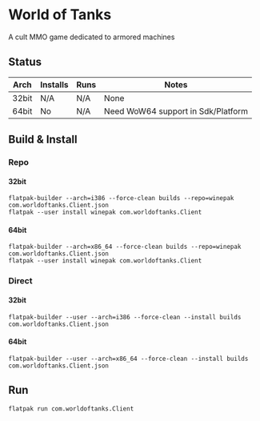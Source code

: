 # World of Tanks
A cult MMO game dedicated to armored machines

## Status

| Arch  | Installs | Runs | Notes |
| ----- | -------- | ---- | ----- |
| 32bit | N/A      | N/A  | None  |
| 64bit | No       | N/A  | Need WoW64 support in Sdk/Platform |

## Build & Install
### Repo
#### 32bit

    flatpak-builder --arch=i386 --force-clean builds --repo=winepak com.worldoftanks.Client.json
    flatpak --user install winepak com.worldoftanks.Client

#### 64bit

    flatpak-builder --arch=x86_64 --force-clean builds --repo=winepak com.worldoftanks.Client.json
    flatpak --user install winepak com.worldoftanks.Client

### Direct
#### 32bit

    flatpak-builder --user --arch=i386 --force-clean --install builds com.worldoftanks.Client.json

#### 64bit

    flatpak-builder --user --arch=x86_64 --force-clean --install builds com.worldoftanks.Client.json

## Run

    flatpak run com.worldoftanks.Client


